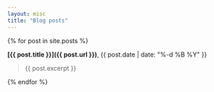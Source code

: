 ```yaml
---
layout: misc
title: "Blog posts"
---
```


{% for post in site.posts %}

**[{{ post.title }}]({{ post.url }})**, {{ post.date | date: "%-d %B %Y" }} 

> {{ post.excerpt }}

{% endfor %}
